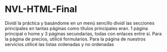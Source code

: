 # NVL-HTML-Final
Dividí la práctica y basándome en un menú sencillo dividí las secciones principales en tantas páginas como títulos principales eran.
1 página principal o home y 3 páginas secundarias, todas con enlaces entre sí.
Para la página de precios, utilicé formularios.
Para la página de nuestros servicios utilicé las listas ordenadas y no ordenadas
